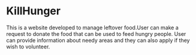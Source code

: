 # KillHunger

This is a website developed to manage leftover food.User can make a request to donate the food that can be used to feed hungry people.
User can provide information about needy areas and they can also apply if they wish to volunteer.

